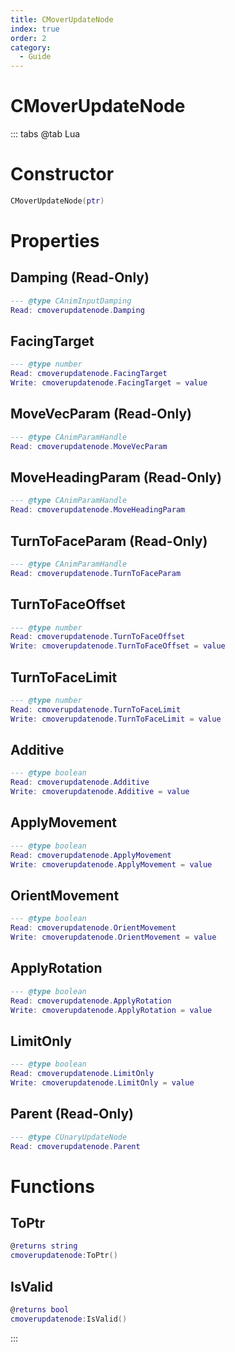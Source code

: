 ```yaml
---
title: CMoverUpdateNode
index: true
order: 2
category:
  - Guide
---
```


# CMoverUpdateNode

::: tabs
@tab Lua
# Constructor
```lua
CMoverUpdateNode(ptr)
```
# Properties
## Damping (Read-Only)
```lua
--- @type CAnimInputDamping
Read: cmoverupdatenode.Damping
```
## FacingTarget 
```lua
--- @type number
Read: cmoverupdatenode.FacingTarget
Write: cmoverupdatenode.FacingTarget = value
```
## MoveVecParam (Read-Only)
```lua
--- @type CAnimParamHandle
Read: cmoverupdatenode.MoveVecParam
```
## MoveHeadingParam (Read-Only)
```lua
--- @type CAnimParamHandle
Read: cmoverupdatenode.MoveHeadingParam
```
## TurnToFaceParam (Read-Only)
```lua
--- @type CAnimParamHandle
Read: cmoverupdatenode.TurnToFaceParam
```
## TurnToFaceOffset 
```lua
--- @type number
Read: cmoverupdatenode.TurnToFaceOffset
Write: cmoverupdatenode.TurnToFaceOffset = value
```
## TurnToFaceLimit 
```lua
--- @type number
Read: cmoverupdatenode.TurnToFaceLimit
Write: cmoverupdatenode.TurnToFaceLimit = value
```
## Additive 
```lua
--- @type boolean
Read: cmoverupdatenode.Additive
Write: cmoverupdatenode.Additive = value
```
## ApplyMovement 
```lua
--- @type boolean
Read: cmoverupdatenode.ApplyMovement
Write: cmoverupdatenode.ApplyMovement = value
```
## OrientMovement 
```lua
--- @type boolean
Read: cmoverupdatenode.OrientMovement
Write: cmoverupdatenode.OrientMovement = value
```
## ApplyRotation 
```lua
--- @type boolean
Read: cmoverupdatenode.ApplyRotation
Write: cmoverupdatenode.ApplyRotation = value
```
## LimitOnly 
```lua
--- @type boolean
Read: cmoverupdatenode.LimitOnly
Write: cmoverupdatenode.LimitOnly = value
```
## Parent (Read-Only)
```lua
--- @type CUnaryUpdateNode
Read: cmoverupdatenode.Parent
```
# Functions
## ToPtr
```lua
@returns string
cmoverupdatenode:ToPtr()
```
## IsValid
```lua
@returns bool
cmoverupdatenode:IsValid()
```

:::